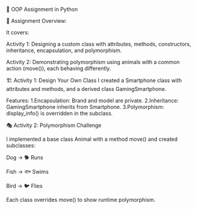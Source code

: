 📘 OOP Assignment in Python

📌 Assignment Overview:

It covers:

Activity 1: Designing a custom class with attributes, methods, constructors, inheritance, encapsulation, and polymorphism.

Activity 2: Demonstrating polymorphism using animals with a common action (move()), each behaving differently.

🏗️ Activity 1: Design Your Own Class
I created a Smartphone class with attributes and methods, and a derived class GamingSmartphone.

Features:
1.Encapsulation: Brand and model are private.
2.Inheritance: GamingSmartphone inherits from Smartphone.
3.Polymorphism: display_info() is overridden in the subclass.

🎭 Activity 2: Polymorphism Challenge

I implemented a base class Animal with a method move() and created subclasses:

Dog → 🐕 Runs

Fish → 🐟 Swims

Bird → 🐦 Flies

Each class overrides move() to show runtime polymorphism.

